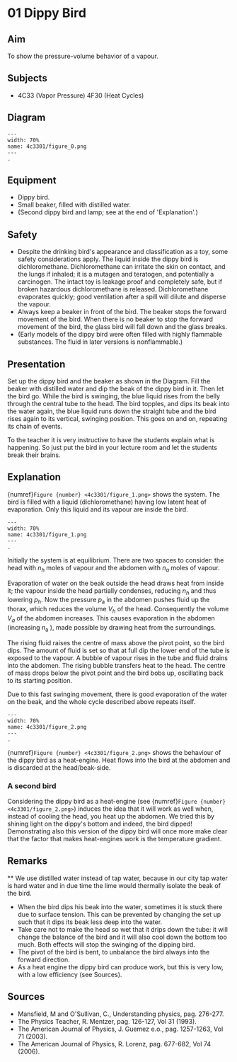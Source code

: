 # 01 Dippy Bird 
    
  
## Aim   
 To show the pressure-volume behavior of a vapour.    
  
## Subjects   
* 4C33 (Vapor Pressure) 4F30 (Heat Cycles)   

## Diagram
   
```{figure} figures/figure_0.png  
---  
width: 70%  
name: 4c3301/figure_0.png  
---  
. 
```
     
  
## Equipment   
 *  Dippy bird. 
 *  Small beaker, filled with distilled water. 
 *  (Second dippy bird and lamp; see at the end of 'Explanation'.)   
  
## Safety   
 
 *  Despite the drinking bird's appearance and classification as a toy, some safety considerations apply. The liquid inside the dippy bird is dichloromethane. Dichloromethane can irritate the skin on contact, and the lungs if inhaled; it is a mutagen and teratogen, and potentially a carcinogen. The intact toy is leakage proof and completely safe, but if broken hazardous dichloromethane is released. Dichloromethane evaporates quickly; good ventilation after a spill will dilute and disperse the vapour. 
 *  Always keep a beaker in front of the bird. The beaker stops the forward movement of the bird. When there is no beaker to stop the forward movement of the bird, the glass bird will fall down and the glass breaks. 
 *  (Early models of the dippy bird were often filled with highly flammable substances. The fluid in later versions is nonflammable.)
     
  
## Presentation   
Set up the dippy bird and the beaker as shown in the Diagram. Fill the beaker with distilled water and dip the beak of the dippy bird in it. Then let the bird go. While the bird is swinging, the blue liquid rises from the belly through the central tube to the head. The bird topples, and dips its beak into the water again, the blue liquid runs down the straight tube and the bird rises again to its vertical, swinging position. This goes on and on, repeating its chain of events.

To the teacher it is very instructive to have the students explain what is happening. So just put the bird in your lecture room and let the students break their brains.  
  
## Explanation   
{numref}`Figure {number} <4c3301/figure_1.png>` shows the system. The bird is filled with a liquid (dichloromethane) having low latent heat of evaporation. Only this liquid and its vapour are inside the bird.    
```{figure} figures/figure_1.png  
---  
width: 70%  
name: 4c3301/figure_1.png  
---  
. 
```
Initially the system is at equilibrium. There are two spaces to consider: the head with $n_{h}$ moles of vapour and the abdomen with $n_{a}$ moles of vapour.

Evaporation of water on the beak outside the head draws heat from inside it; the vapour inside the head partially condenses, reducing $n_{h}$ and thus lowering $p_{h}$. Now the pressure $p_{\mathrm{a}}$ in the abdomen pushes fluid up the thorax, which reduces the volume $V_{h}$ of the head. Consequently the volume $V_{a}$ of the abdomen increases. This causes evaporation in the abdomen (increasing $n_{\mathrm{a}}$ ), made possible by drawing heat from the surroundings.

The rising fluid raises the centre of mass above the pivot point, so the bird dips. The amount of fluid is set so that at full dip the lower end of the tube is exposed to the vapour. A bubble of vapour rises in the tube and fluid drains into the abdomen. The rising bubble transfers heat to the head. The centre of mass drops below the pivot point and the bird bobs up, oscillating back to its starting position.

Due to this fast swinging movement, there is good evaporation of the water on the beak, and the whole cycle described above repeats itself.   
```{figure} figures/figure_2.png  
---  
width: 70%  
name: 4c3301/figure_2.png  
---  
. 
```

{numref}`Figure {number} <4c3301/figure_2.png>` shows the behaviour of the dippy bird as a heat-engine. Heat flows into the bird at the abdomen and is discarded at the head/beak-side.  

### A second bird
Considering the dippy bird as a heat-engine (see {numref}`Figure {number} <4c3301/figure_2.png>`) induces the idea that it will work as well when, instead of cooling the head, you heat up the abdomen. We tried this by shining light on the dippy's bottom and indeed, the bird dipped! Demonstrating also this version of the dippy bird will once more make clear that the factor that makes heat-engines work is the temperature gradient.
  
## Remarks
**  We use distilled water instead of tap water, because in our city tap water is hard water and in due time the lime would thermally isolate the beak of the bird. 
 *  When the bird dips his beak into the water, sometimes it is stuck there due to surface tension. This can be prevented by changing the set up such that it dips its beak less deep into the water. 
 *  Take care not to make the head so wet that it drips down the tube: it will change the balance of the bird and it will also cool down the bottom too much. Both effects will stop the swinging of the dipping bird. 
 *  The pivot of the bird is bent, to unbalance the bird always into the forward direction. 
 *  As a heat engine the dippy bird can produce work, but this is very low, with a low efficiency (see
 Sources).   
  
## Sources
 *  Mansfield, M and O'Sullivan, C., Understanding physics, pag. 276-277. 
 *  The Physics Teacher, R. Mentzer, pag. 126-127, Vol 31 (1993). 
 *  The American Journal of Physics, J. Guemez e.o., pag. 1257-1263, Vol 71 (2003). 
 *  The American Journal of Physics, R. Lorenz, pag. 677-682, Vol 74 (2006).
  